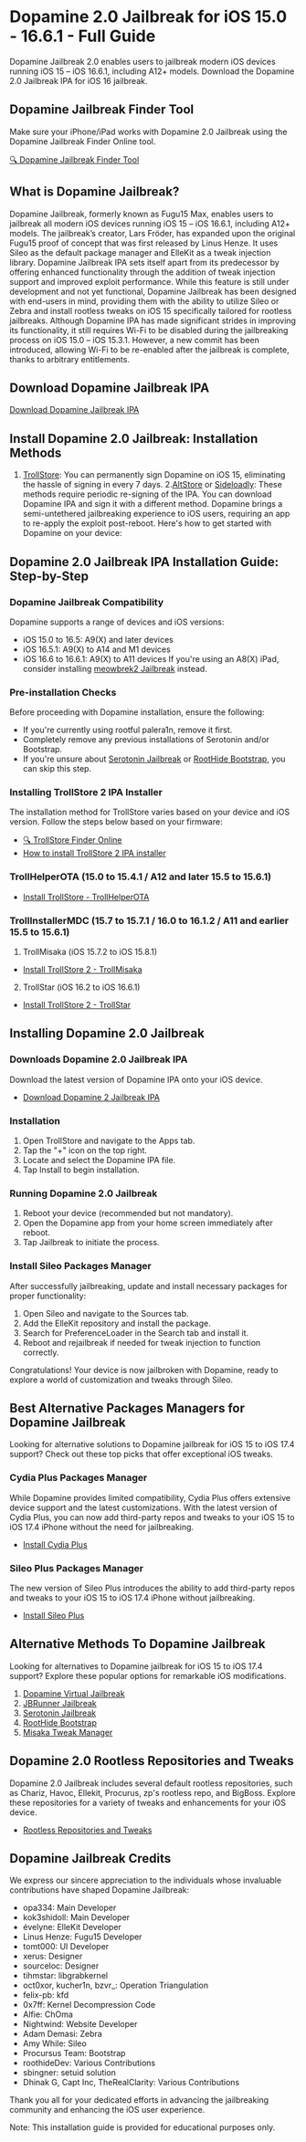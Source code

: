 # Dopamine 2.0 Jailbreak for iOS 15.0 - 16.6.1 - Full Guide

Dopamine Jailbreak 2.0 enables users to jailbreak modern iOS devices running iOS 15 – iOS 16.6.1, including A12+ models. Download the Dopamine 2.0 Jailbreak IPA for iOS 16 jailbreak.

## Dopamine Jailbreak Finder Tool

Make sure your iPhone/iPad works with Dopamine 2.0 Jailbreak using the Dopamine Jailbreak Finder Online tool.

[🔍 Dopamine Jailbreak Finder Tool](https://iexmo.com/dopamine-jailbreak-finder/)

## What is Dopamine Jailbreak?
Dopamine Jailbreak, formerly known as Fugu15 Max, enables users to jailbreak all modern iOS devices running iOS 15 – iOS 16.6.1, including A12+ models.
The jailbreak’s creator, Lars Fröder, has expanded upon the original Fugu15 proof of concept that was first released by Linus Henze.
It uses Sileo as the default package manager and ElleKit as a tweak injection library.
Dopamine Jailbreak IPA sets itself apart from its predecessor by offering enhanced functionality through the addition of tweak injection support and improved exploit performance.
While this feature is still under development and not yet functional, Dopamine Jailbreak has been designed with end-users in mind, providing them with the ability to utilize Sileo or Zebra and install rootless tweaks on iOS 15 specifically tailored for rootless jailbreaks.
Although Dopamine IPA has made significant strides in improving its functionality, it still requires Wi-Fi to be disabled during the jailbreaking process on iOS 15.0 – iOS 15.3.1. However, a new commit has been introduced, allowing Wi-Fi to be re-enabled after the jailbreak is complete, thanks to arbitrary entitlements.

## Download Dopamine Jailbreak IPA
[Download Dopamine Jailbreak IPA](https://iexmo.com/updates/dopamine-2-jailbreak/)

## Install Dopamine 2.0 Jailbreak: Installation Methods
1. [TrollStore](https://iexmo.com/updates/trollstore/): You can permanently sign Dopamine on iOS 15, eliminating the hassle of signing in every 7 days.
2.[AltStore](https://iexmo.com/altstore/) or [Sideloadly](https://iexmo.com/sideloadly/): These methods require periodic re-signing of the IPA.
You can download Dopamine IPA and sign it with a different method.
Dopamine brings a semi-untethered jailbreaking experience to iOS users, requiring an app to re-apply the exploit post-reboot. Here's how to get started with Dopamine on your device:

## Dopamine 2.0 Jailbreak IPA Installation Guide: Step-by-Step
### Dopamine Jailbreak Compatibility
Dopamine supports a range of devices and iOS versions:
- iOS 15.0 to 16.5: A9(X) and later devices
- iOS 16.5.1: A9(X) to A14 and M1 devices
- iOS 16.6 to 16.6.1: A9(X) to A11 devices
If you're using an A8(X) iPad, consider installing [meowbrek2 Jailbreak](https://iexmo.com/ipastore/jailbreak/) instead.
### Pre-installation Checks
Before proceeding with Dopamine installation, ensure the following:
- If you're currently using rootful palera1n, remove it first.
- Completely remove any previous installations of Serotonin and/or Bootstrap.
- If you're unsure about [Serotonin Jailbreak](https://iexmo.com/updates/serotonin-jailbreak/) or [RootHide Bootstrap](https://iexmo.com/updates/roothide-bootstrap/), you can skip this step.
### Installing TrollStore 2 IPA Installer
The installation method for TrollStore varies based on your device and iOS version. Follow the steps below based on your firmware:
- [🔍 TrollStore Finder Online](https://iexmo.com/trollstore-finder/)
- [How to install TrollStore 2 IPA installer](https://iexmo.com/updates/trollstore/)
### TrollHelperOTA (15.0 to 15.4.1 / A12 and later 15.5 to 15.6.1)
- [Install TrollStore - TrollHelperOTA](https://iexmo.com/trollstore-helper/)
### TrollInstallerMDC (15.7 to 15.7.1 / 16.0 to 16.1.2 / A11 and earlier 15.5 to 15.6.1)
1. TrollMisaka (iOS 15.7.2 to iOS 15.8.1)
- [Install TrollStore 2 - TrollMisaka](https://iexmo.com/updates/misaka-ipa-ios/)
2. TrollStar (iOS 16.2 to iOS 16.6.1)
- [Install TrollStore 2 - TrollStar](https://iexmo.com/updates/trollstore/)

## Installing Dopamine 2.0 Jailbreak
### Downloads Dopamine 2.0 Jailbreak IPA
Download the latest version of Dopamine IPA onto your iOS device.
- [Download Dopamine 2 Jailbreak IPA](https://iexmo.com/updates/dopamine-2-jailbreak/)
### Installation
1. Open TrollStore and navigate to the Apps tab.
2. Tap the "+" icon on the top right.
3. Locate and select the Dopamine IPA file.
4. Tap Install to begin installation.
### Running Dopamine 2.0 Jailbreak
1. Reboot your device (recommended but not mandatory).
2. Open the Dopamine app from your home screen immediately after reboot.
3. Tap Jailbreak to initiate the process.
### Install Sileo Packages Manager
After successfully jailbreaking, update and install necessary packages for proper functionality:
1. Open Sileo and navigate to the Sources tab.
2. Add the ElleKit repository and install the package.
3. Search for PreferenceLoader in the Search tab and install it.
4. Reboot and rejailbreak if needed for tweak injection to function correctly.

Congratulations! Your device is now jailbroken with Dopamine, ready to explore a world of customization and tweaks through Sileo.

## Best Alternative Packages Managers for Dopamine Jailbreak
Looking for alternative solutions to Dopamine jailbreak for iOS 15 to iOS 17.4 support? Check out these top picks that offer exceptional iOS tweaks.
### Cydia Plus Packages Manager
While Dopamine provides limited compatibility, Cydia Plus offers extensive device support and the latest customizations.
With the latest version of Cydia Plus, you can now add third-party repos and tweaks to your iOS 15 to iOS 17.4 iPhone without the need for jailbreaking.
- [Install Cydia Plus](https://iospack.com/apps/cydia-download-ios/)
### Sileo Plus Packages Manager
The new version of Sileo Plus introduces the ability to add third-party repos and tweaks to your iOS 15 to iOS 17.4 iPhone without jailbreaking.
- [Install Sileo Plus](https://iospack.com/apps/sileo-download-ios-17/)

## Alternative Methods To Dopamine Jailbreak
Looking for alternatives to Dopamine jailbreak for iOS 15 to iOS 17.4 support? Explore these popular options for remarkable iOS modifications.
1. [Dopamine Virtual Jailbreak](https://iospack.com/#Dopamine)
2. [JBRunner Jailbreak](https://iospack.com/#JBRunner)
3. [Serotonin Jailbreak](https://iexmo.com/updates/serotonin-jailbreak/)
4. [RootHide Bootstrap](https://iexmo.com/updates/roothide-bootstrap/)
5. [Misaka Tweak Manager](https://iexmo.com/updates/misaka-ipa-ios/)

## Dopamine 2.0 Rootless Repositories and Tweaks
Dopamine 2.0 Jailbreak includes several default rootless repositories, such as Chariz, Havoc, Ellekit, Procurus, zp's rootless repo, and BigBoss. Explore these repositories for a variety of tweaks and enhancements for your iOS device.
- [Rootless Repositories and Tweaks](https://iexmo.com/jailbreak-tweaks/)

## Dopamine Jailbreak Credits

We express our sincere appreciation to the individuals whose invaluable contributions have shaped Dopamine Jailbreak:

- opa334: Main Developer
- kok3shidoll: Main Developer
- évelyne: ElleKit Developer
- Linus Henze: Fugu15 Developer
- tomt000: UI Developer
- xerus: Designer
- sourceloc: Designer
- tihmstar: libgrabkernel
- oct0xor, kucher1n, bzvr_: Operation Triangulation
- felix-pb: kfd
- 0x7ff: Kernel Decompression Code
- Alfie: ChOma
- Nightwind: Website Developer
- Adam Demasi: Zebra
- Amy While: Sileo
- Procursus Team: Bootstrap
- roothideDev: Various Contributions
- sbingner: setuid solution
- Dhinak G, Capt Inc, TheRealClarity: Various Contributions

Thank you all for your dedicated efforts in advancing the jailbreaking community and enhancing the iOS user experience.

Note: This installation guide is provided for educational purposes only.
